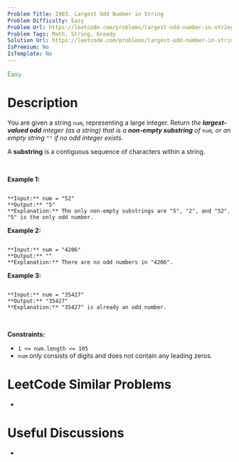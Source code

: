 ```yaml
---
Problem Title: 1903. Largest Odd Number in String
Problem Difficulty: Easy
Problem Url: https://leetcode.com/problems/largest-odd-number-in-string/
Problem Tags: Math, String, Greedy
Solution Url: https://leetcode.com/problems/largest-odd-number-in-string/solution/
IsPremium: No
IsTemplate: No
---
```


<span style="color: rgb(67, 160, 71);">Easy</span>

# Description

You are given a string `num`, representing a large integer. Return *the **largest-valued odd** integer (as a string) that is a **non-empty substring** of* `num`*, or an empty string* `""` *if no odd integer exists*.


A **substring** is a contiguous sequence of characters within a string.


 


**Example 1:**



```

**Input:** num = "52"
**Output:** "5"
**Explanation:** The only non-empty substrings are "5", "2", and "52". "5" is the only odd number.

```

**Example 2:**



```

**Input:** num = "4206"
**Output:** ""
**Explanation:** There are no odd numbers in "4206".

```

**Example 3:**



```

**Input:** num = "35427"
**Output:** "35427"
**Explanation:** "35427" is already an odd number.

```

 


**Constraints:**


* `1 <= num.length <= 105`
* `num` only consists of digits and does not contain any leading zeros.




# LeetCode Similar Problems

- []()

# Useful Discussions

- []()
